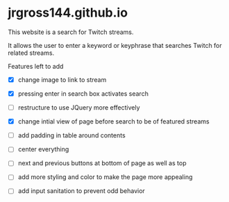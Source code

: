 # jrgross144.github.io

This website is a search for Twitch streams.

It allows the user to enter a keyword or keyphrase that searches Twitch for
  related streams.


Features left to add

- [x] change image to link to stream

- [x] pressing enter in search box activates search

- [ ] restructure to use JQuery more effectively

- [x] change intial view of page before search to be of featured streams

- [ ] add padding in table around contents

- [ ] center everything

- [ ] next and previous buttons at bottom of page as well as top

- [ ] add more styling and color to make the page more appealing

- [ ] add input sanitation to prevent odd behavior
